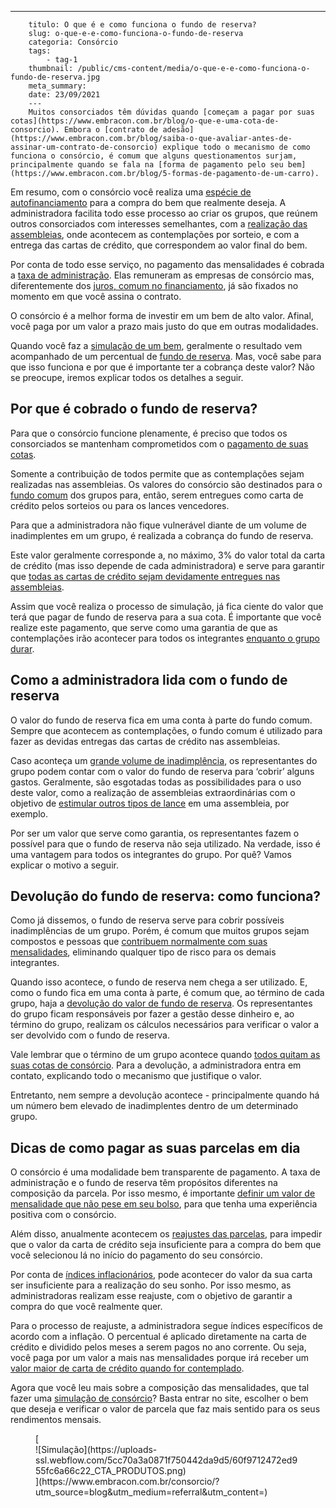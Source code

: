 ---
        titulo: O que é e como funciona o fundo de reserva?
        slug: o-que-e-e-como-funciona-o-fundo-de-reserva
        categoria: Consórcio
        tags:
            - tag-1
        thumbnail: /public/cms-content/media/o-que-e-e-como-funciona-o-fundo-de-reserva.jpg
        meta_summary: 
        date: 23/09/2021
        ---
        Muitos consorciados têm dúvidas quando [começam a pagar por suas cotas](https://www.embracon.com.br/blog/o-que-e-uma-cota-de-consorcio). Embora o [contrato de adesão](https://www.embracon.com.br/blog/saiba-o-que-avaliar-antes-de-assinar-um-contrato-de-consorcio) explique todo o mecanismo de como funciona o consórcio, é comum que alguns questionamentos surjam, principalmente quando se fala na [forma de pagamento pelo seu bem](https://www.embracon.com.br/blog/5-formas-de-pagamento-de-um-carro).

Em resumo, com o consórcio você realiza uma [espécie de autofinanciamento](https://www.embracon.com.br/blog/autofinanciamento-o-que-e-e-como-um-consorcio-pode-ajuda-lo) para a compra do bem que realmente deseja. A administradora facilita todo esse processo ao criar os grupos, que reúnem outros consorciados com interesses semelhantes, com a [realização das assembleias](https://www.embracon.com.br/blog/assembleia-de-consorcio-como-funciona), onde acontecem as contemplações por sorteio, e com a entrega das cartas de crédito, que correspondem ao valor final do bem.

Por conta de todo esse serviço, no pagamento das mensalidades é cobrada a [taxa de administração](https://www.embracon.com.br/blog/como-funciona-a-taxa-de-administracao-de-um-consorcio). Elas remuneram as empresas de consórcio mas, diferentemente dos [juros, comum no financiamento](https://www.embracon.com.br/blog/entenda-quais-sao-as-6-maiores-desvantagens-do-financiamento?e4486b43_page=13), já são fixados no momento em que você assina o contrato.

O consórcio é a melhor forma de investir em um bem de alto valor. Afinal, você paga por um valor a prazo mais justo do que em outras modalidades.

Quando você faz a [simulação de um bem](https://www.embracon.com.br/blog/descubra-como-fazer-uma-simulacao-no-consorcio), geralmente o resultado vem acompanhado de um percentual de [fundo de reserva](https://www.embracon.com.br/blog/entenda-como-funciona-a-devolucao-do-fundo-de-reserva). Mas, você sabe para que isso funciona e por que é importante ter a cobrança deste valor? Não se preocupe, iremos explicar todos os detalhes a seguir.

Por que é cobrado o fundo de reserva? 
--------------------------------------

Para que o consórcio funcione plenamente, é preciso que todos os consorciados se mantenham comprometidos com o [pagamento de suas cotas](https://www.embracon.com.br/blog/qual-o-valor-ideal-da-parcela-mensal-de-um-consorcio).

Somente a contribuição de todos permite que as contemplações sejam realizadas nas assembleias. Os valores do consórcio são destinados para o [fundo comum](https://www.embracon.com.br/conhecaoconsorcio/o-que-e-o-fundo-de-aquisicao-ou-fundo-comum-do-consorcio) dos grupos para, então, serem entregues como carta de crédito pelos sorteios ou para os lances vencedores.

Para que a administradora não fique vulnerável diante de um volume de inadimplentes em um grupo, é realizada a cobrança do fundo de reserva.

Este valor geralmente corresponde a, no máximo, 3% do valor total da carta de crédito (mas isso depende de cada administradora) e serve para garantir que [todas as cartas de crédito sejam devidamente entregues nas assembleias](https://www.embracon.com.br/blog/o-que-e-a-carta-de-credito-como-funciona-e-como-usar).

Assim que você realiza o processo de simulação, já fica ciente do valor que terá que pagar de fundo de reserva para a sua cota. É importante que você realize este pagamento, que serve como uma garantia de que as contemplações irão acontecer para todos os integrantes [enquanto o grupo durar](https://www.embracon.com.br/blog/como-funciona-o-encerramento-do-grupo-de-um-consorcio).

Como a administradora lida com o fundo de reserva 
--------------------------------------------------

O valor do fundo de reserva fica em uma conta à parte do fundo comum. Sempre que acontecem as contemplações, o fundo comum é utilizado para fazer as devidas entregas das cartas de crédito nas assembleias.

Caso aconteça um [grande volume de inadimplência](https://www.embracon.com.br/blog/nao-consigo-pagar-meu-consorcio-e-agora), os representantes do grupo podem contar com o valor do fundo de reserva para ‘cobrir’ alguns gastos. Geralmente, são esgotadas todas as possibilidades para o uso deste valor, como a realização de assembleias extraordinárias com o objetivo de [estimular outros tipos de lance](https://www.embracon.com.br/blog/como-funcionam-os-tipos-de-lances-no-consorcio) em uma assembleia, por exemplo.

Por ser um valor que serve como garantia, os representantes fazem o possível para que o fundo de reserva não seja utilizado. Na verdade, isso é uma vantagem para todos os integrantes do grupo. Por quê? Vamos explicar o motivo a seguir.

Devolução do fundo de reserva: como funciona? 
----------------------------------------------

Como já dissemos, o fundo de reserva serve para cobrir possíveis inadimplências de um grupo. Porém, é comum que muitos grupos sejam compostos e pessoas que [contribuem normalmente com suas mensalidades](https://www.embracon.com.br/blog/como-e-feito-o-pagamento-da-parcela-do-consorcio), eliminando qualquer tipo de risco para os demais integrantes.

Quando isso acontece, o fundo de reserva nem chega a ser utilizado. E, como o fundo fica em uma conta à parte, é comum que, ao término de cada grupo, haja a [devolução do valor de fundo de reserva](https://www.embracon.com.br/blog/entenda-como-funciona-a-devolucao-do-fundo-de-reserva). Os representantes do grupo ficam responsáveis por fazer a gestão desse dinheiro e, ao término do grupo, realizam os cálculos necessários para verificar o valor a ser devolvido com o fundo de reserva.

Vale lembrar que o término de um grupo acontece quando [todos quitam as suas cotas de consórcio](https://www.embracon.com.br/blog/como-quitar-a-cota-de-consorcio). Para a devolução, a administradora entra em contato, explicando todo o mecanismo que justifique o valor.

Entretanto, nem sempre a devolução acontece - principalmente quando há um número bem elevado de inadimplentes dentro de um determinado grupo.

Dicas de como pagar as suas parcelas em dia 
--------------------------------------------

O consórcio é uma modalidade bem transparente de pagamento. A taxa de administração e o fundo de reserva têm propósitos diferentes na composição da parcela. Por isso mesmo, é importante [definir um valor de mensalidade que não pese em seu bolso](https://www.embracon.com.br/blog/quanto-preciso-pagar-para-fazer-um-consorcio), para que tenha uma experiência positiva com o consórcio.

Além disso, anualmente acontecem os [reajustes das parcelas](https://www.embracon.com.br/blog/reajuste-do-consorcio-entenda), para impedir que o valor da carta de crédito seja insuficiente para a compra do bem que você selecionou lá no início do pagamento do seu consórcio.

Por conta de [índices inflacionários](https://www.embracon.com.br/blog/entenda-a-importancia-da-taxa-selic-e-da-inflacao), pode acontecer do valor da sua carta ser insuficiente para a realização do seu sonho. Por isso mesmo, as administradoras realizam esse reajuste, com o objetivo de garantir a compra do que você realmente quer.

Para o processo de reajuste, a administradora segue índices específicos de acordo com a inflação. O percentual é aplicado diretamente na carta de crédito e dividido pelos meses a serem pagos no ano corrente. Ou seja, você paga por um valor a mais nas mensalidades porque irá receber um [valor maior de carta de crédito quando for contemplado](https://www.embracon.com.br/blog/saiba-o-que-fazer-quando-for-contemplado-no-consorcio).

Agora que você leu mais sobre a composição das mensalidades, que tal fazer uma [simulação de consórcio](https://www.embracon.com.br/)? Basta entrar no site, escolher o bem que deseja e verificar o valor de parcela que faz mais sentido para os seus rendimentos mensais.

<figure class="w-richtext-figure-type-image w-richtext-align-center">[<div>![Simulação](https://uploads-ssl.webflow.com/5cc70a3a0871f750442da9d5/60f9712472ed955fc6a66c22_CTA_PRODUTOS.png)</div>](https://www.embracon.com.br/consorcio/?utm_source=blog&utm_medium=referral&utm_content=)</figure>
        